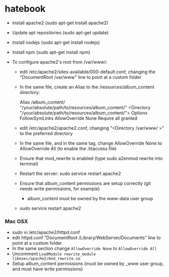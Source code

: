 # hatebook

- Install apache2 (sudo apt-get install apache2)
- Update apt repositories (sudo apt-get update)
- Install nodejs (sudo apt-get install nodejs)
- Install npm (sudo apt-get install npm)

- To configure apache2's root from /var/www/:
	- edit /etc/apache2/sites-available/000-default.conf, changing the "DocumentRoot /var/www" line to point at a custom folder
	- In the same file, create an Alias to the /resources/album_content directory:

		Alias /album_content/ "/your/absolute/path/to/resources/album_content/"
		<Directory "/your/absolute/path/to/resources/album_content/">
	  	  Options FollowSymLinks
	  	  AllowOverride None
	  	  Require all granted
		</Directory>
    
	- edit /etc/apache2/apache2.conf, changing "<Directory /var/www/ >" to the preferred directory
	- In the same file, and in the same <Directory> tag, change AllowOverride None to AllowOverride All (to enable the .htaccess file)
	- Ensure that mod_rewrite is enabled (type sudo a2enmod rewrite into terminal)
	- Restart the server: sudo service restart apache2

	- Ensure that album_content permissions are setup correctly (git needs write permissions, for example)
		- album_content must be owned by the www-data user group
	- sudo service restart apache2

### Mac OSX
- sudo vi /etc/apache2/httpd.conf
- edit httpd.conf "DocumentRoot /Library/WebServer/Documents" line to point at a custom folder
- In the same section change `AllowOverride None` to `AllowOverride All`
- Uncomment `LoadModule rewrite_module libexec/apache2/mod_rewrite.so`
- Setup album_content permissions (must be owned by _www user group, and must have write permissions)
